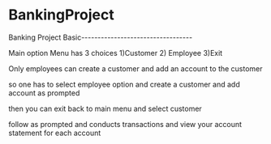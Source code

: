 # BankingProject

Banking Project Basic----------------------------------

Main option Menu has 3 choices
1)Customer 2) Employee 3)Exit

Only employees can create a customer and add an account to the customer

so one has to select employee option and create a customer and add account as prompted

then you can exit back to main menu and select customer 

follow as prompted and conducts transactions and view your account statement for each account

